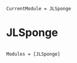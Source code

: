 ```@meta
CurrentModule = JLSponge
```

# JLSponge

```@index
```

```@autodocs
Modules = [JLSponge]
```
